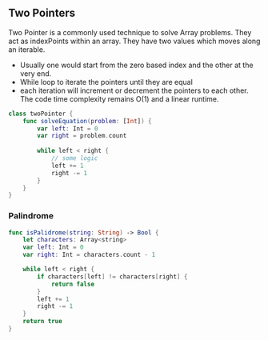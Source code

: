 ## Two Pointers

Two Pointer is a commonly used technique to solve Array problems.
They act as indexPoints within an array. They have two values which moves along an iterable.

- Usually one would start from the zero based index and the other at the very end.
- While loop to iterate the pointers until they are equal
- each iteration will increment or decrement the pointers to each other.
The code time complexity remains O(1) and a linear runtime.

```swift
class twoPointer {
	func solveEquation(problem: [Int]) {
		var left: Int = 0
		var right = problem.count
		
		while left < right {
			// some logic
			left += 1
			right -= 1
		}
	}
}
```

### Palindrome
```swift
func isPalidrome(string: String) -> Bool {
	let characters: Array<string>
	var left: Int = 0
	var right: Int = characters.count - 1

	while left < right {
		if characters[left] != characters[right] {
			return false
		}
		left += 1
		right -= 1
	}
	return true
}
```
